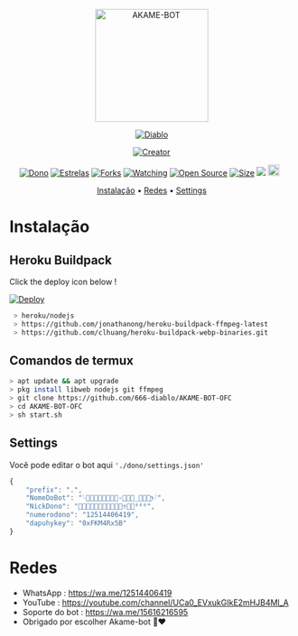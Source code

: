 <p align="center">
<img src="https://64.media.tumblr.com/bc16b24b8227d2ce7315a8c622babf5e/f5483187cd3e42ed-3c/s640x960/1892ea9f06c15fc22660790f6702c14f1ed1ed0f.jpg" alt="AKAME-BOT" width="200"/>

<p align="center">
    <a href="https://zeeoneofc.github.io">
        <img
            src="https://readme-typing-svg.herokuapp.com?size=15&width=280&lines=Obligado+por+usar+Akame+bot+❤️"
            alt="Diablo"
        />
    </a>
</p>

</p>
<p align="center">
<a href="https://github.com/666-diablo"><img title="Creator" src="https://img.shields.io/badge/Creator-Diablo-red.svg?style=for-the-badge&logo=github"></a>
</p>
<p align="center">
<a href="https://wa.me/12514406419"><img title="Dono" src="https://img.shields.io/github/followers/666-diablo?color=red&style=flat-square"></a>
<a href="https://github.com/666-diablo/AKAME-BOT-OFC/stargazers/"><img title="Estrelas" src="https://img.shields.io/github/stars/666-diablo/AKAME-BOT-OFC?color=blue&style=flat-square"></a>
<a href="https://github.com/666-diablo/AKAME-BOT-OFC/network/members"><img title="Forks" src="https://img.shields.io/github/forks/666-diablo/AKAME-BOT-OFC?color=red&style=flat-square"></a>
<a href="https://github.com/666-diablo/AKAME-BOT-OFC/watchers"><img title="Watching" src="https://img.shields.io/github/watchers/666-diablo/AKAME-BOT-OFC?label=Watchers&color=blue&style=flat-square"></a>
<a href="https://github.com/666-diablo/AKAME-BOT-OFC"><img title="Open Source" src="https://badges.frapsoft.com/os/v2/open-source.svg?v=103"></a>
<a href="https://github.com/666-diablo/AKAME-BOT-OFC/"><img title="Size" src="https://img.shields.io/github/repo-size/666-diablo/AKAME-BOT-OFC?style=flat-square&color=green"></a>
<a href="https://hits.seeyoufarm.com"><img src="https://hits.seeyoufarm.com/api/count/incr/badge.svg?url=https%3A%2F%2Fgithub.com%2F666-diablo%2FAKAME-BOT-OFC&count_bg=%2379C83D&title_bg=%23555555&icon=probot.svg&icon_color=%2300FF6D&title=hits&edge_flat=false"/></a>
<a href="https://github.com/666-diablo/AKAME-BOT-OFC/graphs/commit-activity"><img height="20" src="https://img.shields.io/badge/Maintained%3F-yes-green.svg"></a>&nbsp;&nbsp;
</p>

<p align="center">
  <a href="https://github.com/zeeoneofc/Haruka#Instalação">Instalação</a> •
  <a href="https://github.com/zeeoneofc/Haruka#Redes">Redes</a> •
  <a href="https://github.com/zeeoneofc/Haruka#Aqui você pode editar o bot">Settings</a>

</p>
</div>


# Instalação
## Heroku Buildpack

Click the deploy icon below !

[![Deploy](https://www.herokucdn.com/deploy/button.svg)](https://heroku.com/deploy?template=https://github.com/666-diablo/AKAME-BOT-OFC)

```bash
 > heroku/nodejs
 > https://github.com/jonathanong/heroku-buildpack-ffmpeg-latest
 > https://github.com/clhuang/heroku-buildpack-webp-binaries.git
```

## Comandos de termux
```bash
> apt update && apt upgrade
> pkg install libweb nodejs git ffmpeg
> git clone https://github.com/666-diablo/AKAME-BOT-OFC
> cd AKAME-BOT-OFC
> sh start.sh
```

## Settings
Você pode editar o bot aqui `'./dono/settings.json'`

```ts
{
	"prefix": ".",
	"NomeDoBot": "𓆩ꪶ͢͜𝐀𝐊𝐀𝐌𝐄-𝐁𝐎𝐓_𝐎𝐅𝐂ꫂ𓆪",
	"NickDono": "ᬊ⃔⃕͜𝐃𝐈𝚫𝐁𝐋͢𝚯♱᭄⛧⁶⁶⁶",
	"numerodono": "12514406419",
	"dapuhykey": "0xFKM4Rx5B"
}
```
# Redes
- WhatsApp : https://wa.me/12514406419
- YouTube : https://youtube.com/channel/UCa0_EVxukGIkE2mHJB4Ml_A
- Soporte do bot : https://wa.me/15616216595
- Obrigado por escolher Akame-bot 🖤❤️
